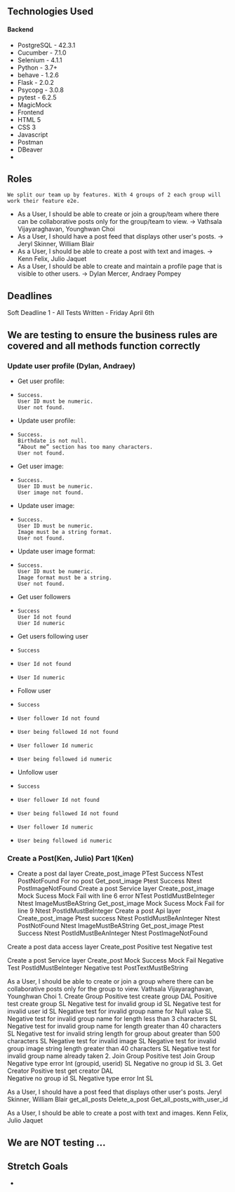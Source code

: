## Technologies Used
#### Backend
- PostgreSQL - 42.3.1
- Cucumber - 7.1.0
- Selenium - 4.1.1
- Python - 3.7+
- behave - 1.2.6
- Flask - 2.0.2
- Psycopg - 3.0.8
- pytest - 6.2.5
- MagicMock
- Frontend
- HTML 5
- CSS 3
- Javascript
- Postman
- DBeaver
- 
## Roles
	We split our team up by features. With 4 groups of 2 each group will work their feature e2e.
- As a User, I should be able to create or join a group/team where there can be collaborative posts only for the group/team to view. -> Vathsala Vijayaraghavan, Younghwan Choi 
- As a User, I should have a post feed that displays other user's posts. -> Jeryl Skinner, William Blair
- As a User, I should be able to create a post with text and images. -> Kenn Felix, Julio Jaquet
- As a User, I should be able to create and maintain a profile page that is visible to other users. -> Dylan Mercer, Andraey Pompey

## Deadlines
Soft Deadline 1 - All Tests Written - Friday April 6th


## We are testing to ensure the business rules are covered and all methods function correctly

### Update user profile (Dylan, Andraey)
- Get user profile:
-     Success.
      User ID must be numeric.
      User not found.
- Update user profile: 
-     Success.
      Birthdate is not null.
      “About me” section has too many characters.
      User not found.
- Get user image:
-     Success.
      User ID must be numeric.
      User image not found.
- Update user image: 
-     Success.
      User ID must be numeric.
      Image must be a string format.
      User not found.
- Update user image format: 
-     Success.
      User ID must be numeric.
      Image format must be a string.
      User not found.
- Get user followers
-     Success
      User Id not found
      User Id numeric
- Get users following user
-     Success
-     User Id not found
-     User Id numeric
- Follow user
-     Success
-     User follower Id not found
-     User being followed Id not found
-     User follower Id numeric
-     User being followed id numeric
- Unfollow user
-     Success
-     User follower Id not found
-     User being followed Id not found
-     User follower Id numeric
-     User being followed id numeric

### Create a Post(Ken, Julio) Part 1(Ken)
- Create a post dal layer
 Create_post_image
PTest Success
 NTest PostNotFound For no post
 Get_post_image
Ptest Success
Ntest PostImageNotFound
Create a post Service layer
Create_post_image
Mock Sucess
Mock Fail with line 6 error
NTest PostIdMustBeInteger
Ntest ImageMustBeAString
 Get_post_image
Mock Sucess
Mock Fail for line 9
Ntest PostIdMustBeInteger
Create a post Api layer
Create_post_image
Ptest success
Ntest PostIdMustBeAnInteger
Ntest PostNotFound
Ntest ImageMustBeAString
Get_post_image
Ptest Success
Ntest PostIdMustBeAnInteger
Ntest PostImageNotFound


Create a post data access layer
Create_post
Positive test 
Negative test

Create a post Service layer
Create_post
Mock Success
Mock Fail
Negative Test PostIdMustBeInteger
Negative test PostTextMustBeString



As a User, I should be able to create or join a group where there can be collaborative posts only for the group to view.
Vathsala Vijayaraghavan, Younghwan Choi
		1.  Create Group
Positive test create group DAL
Positive test create group SL
Negative test for invalid group id SL
Negative test for invalid user id SL
Negative test for invalid group name for Null value SL
Negative test for invalid group name for length less than 3 characters SL
Negative test for invalid group name for length greater than 40 characters SL
Negative test for invalid string length for group about  greater than 500 characters SL
Negative test for invalid image SL
Negative test for invalid group image string length greater than 40 characters SL
Negative test for invalid group name already taken
		2.  Join Group
Positive test Join Group
Negative type error Int (groupid, userid) SL
Negative no group id SL
		3.  Get Creator 
Positive test get creator DAL  
Negative no group id SL
Negative type error Int SL
  

As a User, I should have a post feed that displays other user's posts.
Jeryl Skinner, William Blair
get_all_posts
Delete_a_post
Get_all_posts_with_user_id

As a User, I should be able to create a post with text and images.
Kenn Felix, Julio Jaquet

## We are NOT testing …

## Stretch Goals
- 

